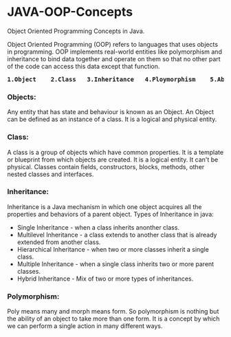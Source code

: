 # JAVA-OOP-Concepts
Object Oriented Programming Concepts in Java.

Object Oriented Programming (OOP) refers to languages that uses objects in programming. OOP implements real-world entities like polymorphism and inheritance to bind data together and operate on them so that no other part of the code can access this data except that function.
<pre><B>1.Object    2.Class   3.Inheritance   4.Ploymorphism    5.Abstraction   6.Encapsulation</B></pre>

<h3>Objects:</h3> 
Any entity that has state and behaviour is known as an Object. An Object can be defined as an instance of a class. It is a logical and physical entity.<br>

<h3>Class:</h3> 
A class is a group of objects which have common properties. It is a template or blueprint from which objects are created. It is a logical entity. It can't be physical. Classes contain fields, constructors, blocks, methods, other nested classes and interfaces.

<h3>Inheritance:</h3>
Inheritance is a Java mechanism in which one object acquires all the properties and behaviors of a parent object. Types of Inheritance in java:
<ul>
  <li>Single Inheritance - when a class inherits anonther class.</li>
  <li>Multilevel Inheritance - a class extends to another class that is already extended from another class.</li>
  <li>Hierarchical Inheritance - when two or more classes inherit a single class.</li>
  <li>Multiple Inheritance - when a single class inherits two or more parent classes.</li>
  <li>Hybrid Inheritance - Mix of two or more types of inheritances.</li>
</ul>

<h3>Polymorphism:</h3>
Poly means many and morph means form. So polymorphism is nothing but the ability of an object to take more than one form. It is a concept by which we can perform a single action in many different ways.

